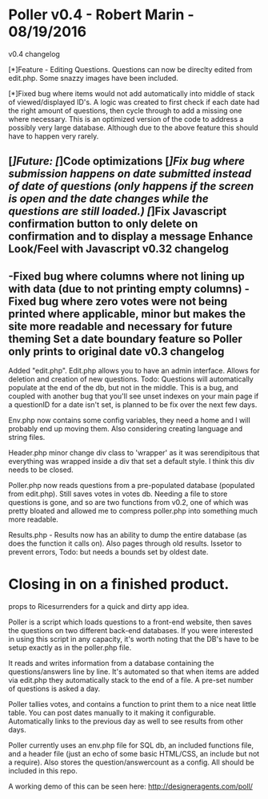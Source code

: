 Poller v0.4 - Robert Marin - 08/19/2016
================================================================================
v0.4 changelog

[*]Feature - Editing Questions.  Questions can now be direclty edited from edit.php.  Some snazzy images have been included.

[*]Fixed bug where items would not add automatically into middle of stack of viewed/displayed ID's.  A logic was created to first check if each date had the right amount of questions, then cycle through to add a missing one where necessary.  This is an optimized version of the code to address a possibly very large database.  Although due to the above feature this should have to happen very rarely.

[*]Future:
  [*]Code optimizations
  [*]Fix bug where submission happens on date submitted instead of date of questions (only happens if the screen is open and the date changes while the questions are still loaded.)
  [*]Fix Javascript confirmation button to only delete on confirmation and to display a message
Enhance Look/Feel with Javascript
v0.32 changelog
---------------------------------
-Fixed bug where columns where not lining up with data (due to not printing empty columns)
-Fixed bug where zero votes were not being printed where applicable, minor but makes the site more readable and necessary for future theming
Set a date boundary feature so Poller only prints to original date
v0.3 changelog
---------------------------------
Added "edit.php".  Edit.php allows you to have an admin interface.  Allows for deletion and creation of new questions.  Todo:  Questions will automatically populate at the end of the db, but not in the middle.  This is a bug, and coupled with another bug that you'll see unset indexes on your main page if a questionID for a date isn't set, is planned to be fix over the next few days.

Env.php now contains some config variables, they need a home and I will probably end up moving them.  Also considering creating language and string files.

Header.php minor change div class to 'wrapper' as it was serendipitous that everything was wrapped inside a div that set a default style.  I think this div needs to be closed.

Poller.php now reads questions from a pre-populated database (populated from edit.php).  Still saves votes in votes db.  Needing a file to store questions is gone, and so are two functions from v0.2, one of which was pretty bloated and allowed me to compress poller.php into something much more readable.

Results.php - Results now has an ability to dump the entire database (as does the function it calls on).  Also pages through old results.  Issetor to prevent errors, Todo: but needs a bounds set by oldest date.

Closing in on a finished product.
==================================================================================
props to Ricesurrenders for a quick and dirty app idea.

Poller is a script which loads questions to a front-end website, then saves the questions on two different back-end databases. If you were interested in using this script in any capacity, it's worth noting that the DB's have to be setup exactly as in the poller.php file.

It reads and writes information from a database containing the questions/answers line by line. It's automated so that when items are added via edit.php they automatically stack to the end of a file.  A pre-set number of questions is asked a day.

Poller tallies votes, and contains a function to print them to a nice neat little table.  You can post dates manually to it making it configurable.  Automatically links to the previous day as well to see results from other days.

Poller currently uses an env.php file for SQL db, an included functions file, and a header file (just an echo of some basic HTML/CSS, an include but not a require).  Also stores the question/answercount as a config. All should be included in this repo.

A working demo of this can be seen here:
http://designeragents.com/poll/
